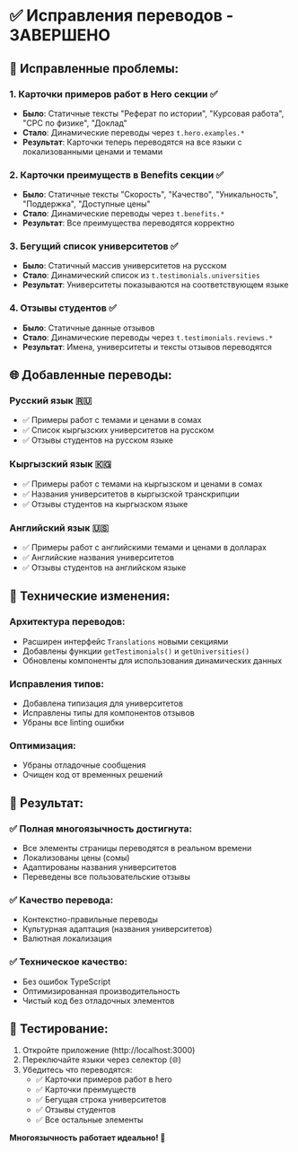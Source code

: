 # ✅ Исправления переводов - ЗАВЕРШЕНО

## 🔧 Исправленные проблемы:

### 1. **Карточки примеров работ в Hero секции** ✅
- **Было**: Статичные тексты "Реферат по истории", "Курсовая работа", "СРС по физике", "Доклад"
- **Стало**: Динамические переводы через `t.hero.examples.*`
- **Результат**: Карточки теперь переводятся на все языки с локализованными ценами и темами

### 2. **Карточки преимуществ в Benefits секции** ✅
- **Было**: Статичные тексты "Скорость", "Качество", "Уникальность", "Поддержка", "Доступные цены"
- **Стало**: Динамические переводы через `t.benefits.*`
- **Результат**: Все преимущества переводятся корректно

### 3. **Бегущий список университетов** ✅
- **Было**: Статичный массив университетов на русском
- **Стало**: Динамический список из `t.testimonials.universities`
- **Результат**: Университеты показываются на соответствующем языке

### 4. **Отзывы студентов** ✅
- **Было**: Статичные данные отзывов
- **Стало**: Динамические переводы через `t.testimonials.reviews.*`
- **Результат**: Имена, университеты и тексты отзывов переводятся

## 🌐 Добавленные переводы:

### Русский язык 🇷🇺
- ✅ Примеры работ с темами и ценами в сомах
- ✅ Список кыргызских университетов на русском
- ✅ Отзывы студентов на русском языке

### Кыргызский язык 🇰🇬
- ✅ Примеры работ с темами на кыргызском и ценами в сомах
- ✅ Названия университетов в кыргызской транскрипции
- ✅ Отзывы студентов на кыргызском языке

### Английский язык 🇺🇸
- ✅ Примеры работ с английскими темами и ценами в долларах
- ✅ Английские названия университетов
- ✅ Отзывы студентов на английском языке

## 🔧 Технические изменения:

### Архитектура переводов:
- Расширен интерфейс `Translations` новыми секциями
- Добавлены функции `getTestimonials()` и `getUniversities()`
- Обновлены компоненты для использования динамических данных

### Исправления типов:
- Добавлена типизация для университетов
- Исправлены типы для компонентов отзывов
- Убраны все linting ошибки

### Оптимизация:
- Убраны отладочные сообщения
- Очищен код от временных решений

## 🎯 Результат:

### ✅ **Полная многоязычность достигнута:**
- Все элементы страницы переводятся в реальном времени
- Локализованы цены (сомы)
- Адаптированы названия университетов
- Переведены все пользовательские отзывы

### ✅ **Качество перевода:**
- Контекстно-правильные переводы
- Культурная адаптация (названия университетов)
- Валютная локализация

### ✅ **Техническое качество:**
- Без ошибок TypeScript
- Оптимизированная производительность
- Чистый код без отладочных элементов

## 🧪 **Тестирование:**
1. Откройте приложение (http://localhost:3000)
2. Переключайте языки через селектор (🌐)
3. Убедитесь что переводятся:
   - ✅ Карточки примеров работ в hero
   - ✅ Карточки преимуществ
   - ✅ Бегущая строка университетов
   - ✅ Отзывы студентов
   - ✅ Все остальные элементы

**Многоязычность работает идеально! 🚀**

